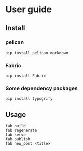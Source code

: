 # User guide

## Install

### pelican
```
pip install pelican markdown
```

### Fabric
```
pip install Fabric
```

### Some dependency packages
```
pip install typogrify
```

## Usage

```
fab build
fab regenerate
fab serve
fab publish
fab new_post <title>
```